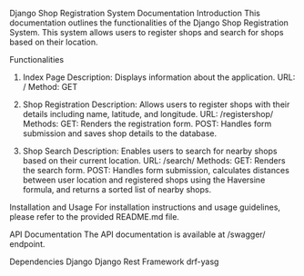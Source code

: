 Django Shop Registration System Documentation
Introduction
This documentation outlines the functionalities of the Django Shop Registration System. This system allows users to register shops and search for shops based on their location.

Functionalities
1. Index Page
Description: Displays information about the application.
URL: /
Method: GET

2. Shop Registration
Description: Allows users to register shops with their details including name, latitude, and longitude.
URL: /registershop/
Methods:
GET: Renders the registration form.
POST: Handles form submission and saves shop details to the database.

3. Shop Search
Description: Enables users to search for nearby shops based on their current location.
URL: /search/
Methods:
GET: Renders the search form.
POST: Handles form submission, calculates distances between user location and registered shops using the Haversine formula, and returns a sorted list of nearby shops.


Installation and Usage
For installation instructions and usage guidelines, please refer to the provided README.md file.

API Documentation
The API documentation is available at /swagger/ endpoint.


Dependencies
Django
Django Rest Framework
drf-yasg